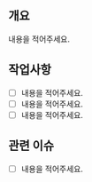 ## 개요
내용을 적어주세요.

## 작업사항
- [ ] 내용을 적어주세요.
- [ ] 내용을 적어주세요.
- [ ] 내용을 적어주세요.
 
## 관련 이슈
- [ ] 내용을 적어주세요.
